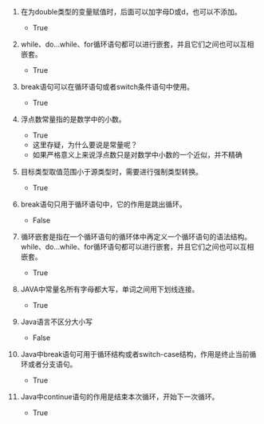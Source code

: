 
1. 在为double类型的变量赋值时，后面可以加字母D或d，也可以不添加。
   - True

2. while、do…while、for循环语句都可以进行嵌套，并且它们之间也可以互相嵌套。
   - True

3. break语句可以在循环语句或者switch条件语句中使用。
   - True

4. 浮点数常量指的是数学中的小数。
   - True
   - 这里存疑，为什么要说是常量呢？
   - 如果严格意义上来说浮点数只是对数学中小数的一个近似，并不精确

5. 目标类型取值范围小于源类型时，需要进行强制类型转换。
   - True

6. break语句只用于循环语句中，它的作用是跳出循环。
    - False

1. 循环嵌套是指在一个循环语句的循环体中再定义一个循环语句的语法结构。while、do…while、for循环语句都可以进行嵌套，并且它们之间也可以互相嵌套。
   - True

8. JAVA中常量名所有字母都大写，单词之间用下划线连接。
   - True
  
9. Java语言不区分大小写
   - False

10. Java中break语句可用于循环结构或者switch-case结构，作用是终止当前循环或者分支语句。
    - True

11. Java中continue语句的作用是结束本次循环，开始下一次循环。
    - True